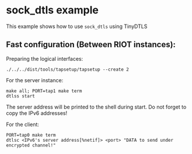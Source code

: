 # sock_dtls example

This example shows how to use `sock_dtls` using TinyDTLS

## Fast configuration (Between RIOT instances):

Preparing the logical interfaces:

    ./../../dist/tools/tapsetup/tapsetup --create 2

For the server instance:

    make all; PORT=tap1 make term
    dtlss start

The server address will be printed to the shell during start. 
Do not forget to copy the IPv6 addresses!

For the client:

    PORT=tap0 make term
    dtlsc <IPv6's server address[%netif]> <port> "DATA to send under encrypted channel!"

